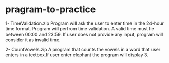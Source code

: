 # pragram-to-practice

1- TimeValidation.zip
Program will ask the user to enter time in the 24-hour time format. Program will perfrom time validation. A valid time must 
lie between 00:00 and 23:59. If user does not provide any input, program will consider it as invalid time.

2- CountVowels.zip
A program that counts the vowels in a word that user enters in a textbox.If user enter elephant the program will display 3.  
